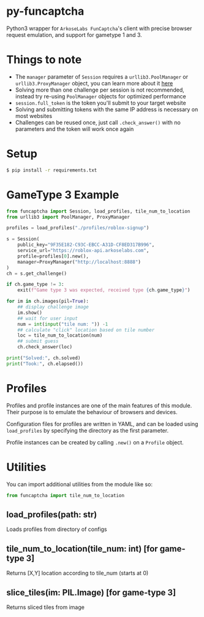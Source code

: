 # py-funcaptcha
Python3 wrapper for `ArkoseLabs FunCaptcha`'s client with precise browser request emulation, and support for gametype 1 and 3.

# Things to note
- The `manager` parameter of `Session` requires a `urllib3.PoolManager` or `urllib3.ProxyManager` object, you can learn more about it [here](https://urllib3.readthedocs.io/en/latest/advanced-usage.html)
- Solving more than one challenge per session is not recommended, instead try re-using `PoolManager` objects for optimized performance
- `session.full_token` is the token you'll submit to your target website
- Solving and submitting tokens with the same IP address is necessary on most websites
- Challenges can be reused once, just call `.check_answer()` with no parameters and the token will work once again

# Setup
```bash
$ pip install -r requirements.txt
```

# GameType 3 Example
```python
from funcaptcha import Session, load_profiles, tile_num_to_location
from urllib3 import PoolManager, ProxyManager

profiles = load_profiles("./profiles/roblox-signup")

s = Session(
    public_key="9F35E182-C93C-EBCC-A31D-CF8ED317B996",
    service_url="https://roblox-api.arkoselabs.com",
    profile=profiles[0].new(),
    manager=ProxyManager("http://localhost:8888")
)
ch = s.get_challenge()

if ch.game_type != 3:
    exit(f"Game type 3 was expected, received type {ch.game_type}")

for im in ch.images(pil=True):
    ## display challenge image
    im.show()
    ## wait for user input
    num = int(input("tile num: ")) -1
    ## calculate "click" location based on tile number
    loc = tile_num_to_location(num)
    ## submit guess
    ch.check_answer(loc)

print("Solved:", ch.solved)
print("Took:", ch.elapsed())
```

# Profiles
Profiles and profile instances are one of the main features of this module. Their purpose is to emulate the behaviour of browsers and devices.

Configuration files for profiles are written in YAML, and can be loaded using `load_profiles` by specifying the directory as the first parameter.

Profile instances can be created by calling `.new()` on a `Profile` object.

# Utilities
You can import additional utilities from the module like so:
```python
from funcaptcha import tile_num_to_location
```

## load_profiles(path: str)
Loads profiles from directory of configs

## tile_num_to_location(tile_num: int) [for game-type 3]
Returns [X,Y] location according to tile_num (starts at 0)

## slice_tiles(im: PIL.Image) [for game-type 3]
Returns sliced tiles from image
